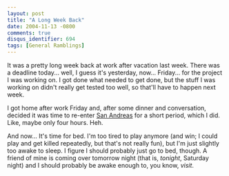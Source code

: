 ```yaml
---
layout: post
title: "A Long Week Back"
date: 2004-11-13 -0800
comments: true
disqus_identifier: 694
tags: [General Ramblings]
---
```

It was a pretty long week back at work after vacation last week. There
was a deadline today... well, I guess it's yesterday, now... Friday...
for the project I was working on. I got done what needed to get done,
but the stuff I was working on didn't really get tested too well, so
that'll have to happen next week.

 I got home after work Friday and, after some dinner and conversation,
decided it was time to re-enter [San
Andreas](http://www.amazon.com/exec/obidos/ASIN/B0001VGFK2/mhsvortex)
for a short period, which I did. Like, maybe only four hours. Heh.

 And now... It's time for bed. I'm too tired to play anymore (and win; I
could play and get killed repeatedly, but that's not really fun), but
I'm just slightly too awake to sleep. I figure I should probably just go
to bed, though. A friend of mine is coming over tomorrow night (that is,
*tonight*, Saturday night) and I should probably be awake enough to, you
know, *visit*.
